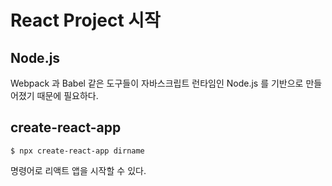 # React Project 시작

## Node.js

Webpack 과 Babel 같은 도구들이 자바스크립트 런타임인 Node.js 를 기반으로 만들어졌기 때문에 필요하다.

## create-react-app

```
$ npx create-react-app dirname
```

명령어로 리액트 앱을 시작할 수 있다.


